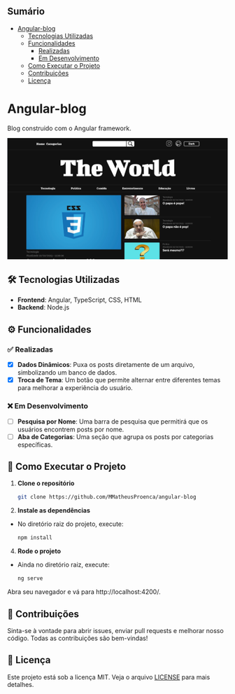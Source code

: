 ## Sumário

- [Angular-blog](#angular-blog)
  - [Tecnologias Utilizadas](#️-tecnologias-utilizadas)
  - [Funcionalidades](#️-funcionalidades)
    - [Realizadas](#️-realizadas)
    - [Em Desenvolvimento](#️-em-desenvolvimento)
  - [Como Executar o Projeto](#-como-executar-o-projeto)
  - [Contribuições](#-contribuições)
  - [Licença](#-licença)

# Angular-blog
Blog construido com o Angular framework.

![Print do Blog](https://github.com/MMatheusProenca/angular-blog/blob/main/src/assets/PrintBlog.png)

## 🛠️ Tecnologias Utilizadas
- **Frontend**: Angular, TypeScript, CSS, HTML
- **Backend**: Node.js

## ⚙️ Funcionalidades

### ✅ Realizadas
- [x] **Dados Dinâmicos**: Puxa os posts diretamente de um arquivo, simbolizando um banco de dados.
- [x] **Troca de Tema**: Um botão que permite alternar entre diferentes temas para melhorar a experiência do usuário.

### ❌ Em Desenvolvimento
- [ ] **Pesquisa por Nome**: Uma barra de pesquisa que permitirá que os usuários encontrem posts por nome.
- [ ] **Aba de Categorias**: Uma seção que agrupa os posts por categorias específicas.

## 🚀 Como Executar o Projeto

1. **Clone o repositório**
   
   ```sh
   git clone https://github.com/MMatheusProenca/angular-blog
   
3. **Instale as dependências**
- No diretório raiz do projeto, execute:

   ```sh
   npm install

4. **Rode o projeto**
- Ainda no diretório raiz, execute:

   ```sh
   ng serve
   
Abra seu navegador e vá para http://localhost:4200/.

## 🤝 Contribuições

Sinta-se à vontade para abrir issues, enviar pull requests e melhorar nosso código. Todas as contribuições são bem-vindas!

## 📝 Licença

Este projeto está sob a licença MIT. Veja o arquivo [LICENSE](./LICENSE) para mais detalhes.

